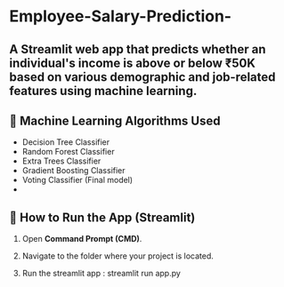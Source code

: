 # Employee-Salary-Prediction-
A Streamlit web app that predicts whether an individual's income is above or below ₹50K based on various demographic and job-related features using machine learning.
---
## 🧠 Machine Learning Algorithms Used

- Decision Tree Classifier  
- Random Forest Classifier  
- Extra Trees Classifier  
- Gradient Boosting Classifier  
- Voting Classifier (Final model)
- 
## 🚀 How to Run the App (Streamlit)

1. Open **Command Prompt (CMD)**.

2. Navigate to the folder where your project is located.
3. Run the streamlit app : streamlit run app.py
